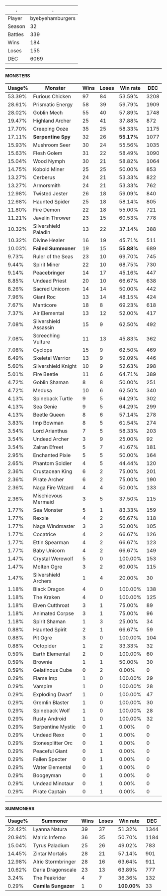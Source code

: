 .|.
|-|-
Player|byebyehamburgers
Season|32
Battles|339
Wins|184
Loses|155
DEC|6069

---
**MONSTERS**

Usage%|Monster|Wins|Loses|Win rate|DEC|
-|-|-|-|-|-|
53.39%|Furious Chicken|97|84|53.59%|3208|
28.61%|Prismatic Energy|58|39|59.79%|1909|
28.02%|Goblin Mech|55|40|57.89%|1748|
19.47%|Highland Archer|25|41|37.88%|872|
17.70%|Creeping Ooze|35|25|58.33%|1175|
17.11%|**Serpentine Spy**|32|26|**55.17%**|1077|
15.93%|Mushroom Seer|30|24|55.56%|1035|
15.63%|Flesh Golem|31|22|58.49%|1090|
15.04%|Wood Nymph|30|21|58.82%|1064|
14.75%|Kobold Miner|25|25|50.00%|853|
13.27%|Cerberus|24|21|53.33%|822|
13.27%|Armorsmith|24|21|53.33%|762|
12.98%|Twisted Jester|26|18|59.09%|840|
12.68%|Haunted Spider|25|18|58.14%|805|
11.80%|Fire Demon|22|18|55.00%|721|
11.21%|Javelin Thrower|23|15|60.53%|778|
10.32%|Silvershield Paladin|13|22|37.14%|388|
10.32%|Divine Healer|16|19|45.71%|511|
10.03%|**Failed Summoner**|19|15|**55.88%**|689|
9.73%|Ruler of the Seas|23|10|69.70%|745|
9.44%|Spirit Miner|22|10|68.75%|730|
9.14%|Peacebringer|14|17|45.16%|447|
8.85%|Undead Priest|20|10|66.67%|638|
8.26%|Sacred Unicorn|14|14|50.00%|442|
7.96%|Giant Roc|13|14|48.15%|424|
7.67%|Manticore|18|8|69.23%|618|
7.37%|Air Elemental|13|12|52.00%|417|
7.08%|Silvershield Assassin|15|9|62.50%|492|
7.08%|Screeching Vulture|11|13|45.83%|362|
7.08%|Cyclops|15|9|62.50%|469|
6.49%|Skeletal Warrior|13|9|59.09%|446|
5.60%|Silvershield Knight|10|9|52.63%|298|
5.01%|Fire Beetle|11|6|64.71%|389|
4.72%|Goblin Shaman|8|8|50.00%|251|
4.72%|Medusa|10|6|62.50%|340|
4.13%|Spineback Turtle|9|5|64.29%|302|
4.13%|Sea Genie|9|5|64.29%|299|
4.13%|Beetle Queen|8|6|57.14%|278|
3.83%|Imp Bowman|8|5|61.54%|274|
3.54%|Lord Arianthus|7|5|58.33%|203|
3.54%|Undead Archer|3|9|25.00%|92|
3.54%|Zalran Efreet|5|7|41.67%|181|
2.95%|Enchanted Pixie|5|5|50.00%|164|
2.65%|Phantom Soldier|4|5|44.44%|120|
2.36%|Crustacean King|6|2|75.00%|201|
2.36%|Pirate Archer|6|2|75.00%|190|
2.36%|Naga Fire Wizard|4|4|50.00%|133|
2.36%|Mischievous Mermaid|3|5|37.50%|115|
1.77%|Sea Monster|5|1|83.33%|159|
1.77%|Rexxie|4|2|66.67%|118|
1.77%|Naga Windmaster|3|3|50.00%|105|
1.77%|Cocatrice|4|2|66.67%|126|
1.77%|Ettin Spearman|4|2|66.67%|123|
1.77%|Baby Unicorn|4|2|66.67%|149|
1.47%|Crystal Werewolf|5|0|100.00%|153|
1.47%|Molten Ogre|3|2|60.00%|115|
1.47%|Silvershield Archers|1|4|20.00%|30|
1.18%|Black Dragon|4|0|100.00%|138|
1.18%|The Kraken|4|0|100.00%|125|
1.18%|Elven Cutthroat|3|1|75.00%|89|
1.18%|Animated Corpse|3|1|75.00%|96|
1.18%|Spirit Shaman|1|3|25.00%|34|
0.88%|Haunted Spirit|2|1|66.67%|59|
0.88%|Pit Ogre|3|0|100.00%|104|
0.88%|Octopider|1|2|33.33%|32|
0.59%|Earth Elemental|2|0|100.00%|60|
0.59%|Brownie|1|1|50.00%|30|
0.59%|Gelatinous Cube|0|2|0.00%|0|
0.29%|Flame Imp|1|0|100.00%|29|
0.29%|Vampire|1|0|100.00%|28|
0.29%|Exploding Dwarf|1|0|100.00%|47|
0.29%|Gremlin Blaster|1|0|100.00%|30|
0.29%|Spineback Wolf|1|0|100.00%|28|
0.29%|Rusty Android|1|0|100.00%|32|
0.29%|Serpentine Mystic|0|1|0.00%|0|
0.29%|Undead Rexx|0|1|0.00%|0|
0.29%|Stonesplitter Orc|0|1|0.00%|0|
0.29%|Peaceful Giant|0|1|0.00%|0|
0.29%|Fallen Specter|0|1|0.00%|0|
0.29%|Water Elemental|0|1|0.00%|0|
0.29%|Boogeyman|0|1|0.00%|0|
0.29%|Undead Minotaur|0|1|0.00%|0|
0.29%|Pirate Captain|0|1|0.00%|0|

---
**SUMMONERS**

Usage%|Summoner|Wins|Loses|Win rate|DEC|
-|-|-|-|-|-|
22.42%|Lyanna Natura|39|37|51.32%|1344|
20.94%|Malric Inferno|36|35|50.70%|1184|
15.04%|Tyrus Paladium|25|26|49.02%|783|
14.45%|Zintar Mortalis|28|21|57.14%|901|
12.98%|Alric Stormbringer|28|16|63.64%|911|
10.62%|Daria Dragonscale|23|13|63.89%|777|
3.24%|The Peakrider|4|7|36.36%|132|
0.29%|**Camila Sungazer**|1|0|**100.00%**|33|
